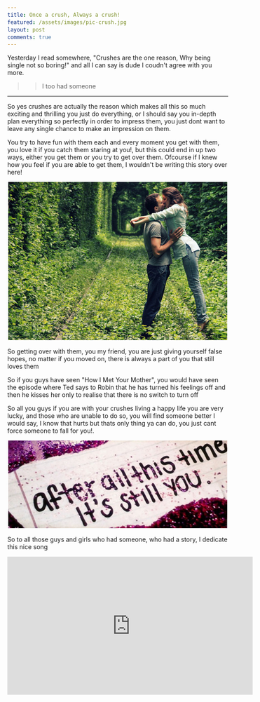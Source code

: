 ```yaml
---
title: Once a crush, Always a crush!
featured: /assets/images/pic-crush.jpg
layout: post
comments: true
---
```


Yesterday I read somewhere, "Crushes are the one reason, Why being single not so boring!"
and all I can say is dude I coudn't agree with you more.

>> I too had someone
---------------------------------------------

<p>So yes crushes are actually the reason which makes all this so much exciting and thrilling
you just do everything, or I should say you in-depth plan everything so perfectly in order to impress them,
you just dont want to leave any single chance to make an impression on them.</p>

<p>You try to have fun with them each and every moment you get with them, you love it if you catch them staring at you!, but this could end in up two ways, either you get them or you try to get over them. Ofcourse if I knew how you feel if you are able to get them, I wouldn't be writing this story over here!</p>

<div>
<center><img src="/assets/images/pic-crush_bet.jpg" alt="Tunnel of love!" width="500" /></center>
</div>
<p></p>
<p>So getting over with them, you my friend, you are just giving yourself false hopes, no matter if you moved on, there is always a part of you that still loves them</p>
<p>So if you guys have seen "How I Met Your Mother", you would have seen the episode where Ted says to Robin that he has turned his feelings off and then he kisses her only to realise that there is no switch to turn off</p>
<p>So all you guys if you are with your crushes living a happy life you are very lucky, and those who are unable to do so, you will find someone better I would say, I know that hurts but thats only thing ya can do, you just cant force someone to fall for you!.</p>




<center><img src="/assets/images/pic-crush-end.jpg" alt="After all this time,it's still you!" height="200" width="500"/></center>
<p></p>
<p>So to all those guys and girls who had someone, who had a story, I dedicate this nice song</p>
<p></p>
<iframe width="560" height="315" src="https://www.youtube.com/embed/MzCLLHscMOw" frameborder="0" allowfullscreen></iframe>